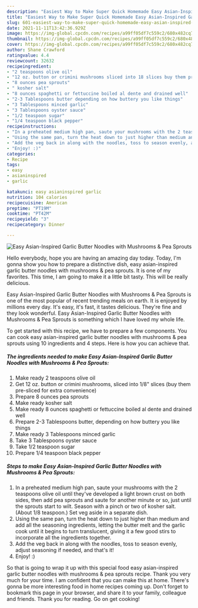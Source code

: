 ```yaml
---
description: "Easiest Way to Make Super Quick Homemade Easy Asian-Inspired Garlic Butter Noodles with Mushrooms &amp;amp; Pea Sprouts"
title: "Easiest Way to Make Super Quick Homemade Easy Asian-Inspired Garlic Butter Noodles with Mushrooms &amp;amp; Pea Sprouts"
slug: 601-easiest-way-to-make-super-quick-homemade-easy-asian-inspired-garlic-butter-noodles-with-mushrooms-and-amp-pea-sprouts
date: 2021-11-11T13:42:36.929Z
image: https://img-global.cpcdn.com/recipes/a99ff05df7c559c2/680x482cq70/easy-asian-inspired-garlic-butter-noodles-with-mushrooms-pea-sprouts-recipe-main-photo.jpg
thumbnail: https://img-global.cpcdn.com/recipes/a99ff05df7c559c2/680x482cq70/easy-asian-inspired-garlic-butter-noodles-with-mushrooms-pea-sprouts-recipe-main-photo.jpg
cover: https://img-global.cpcdn.com/recipes/a99ff05df7c559c2/680x482cq70/easy-asian-inspired-garlic-butter-noodles-with-mushrooms-pea-sprouts-recipe-main-photo.jpg
author: Shane Crawford
ratingvalue: 4.4
reviewcount: 32632
recipeingredient:
- "2 teaspoons olive oil"
- "12 oz. button or crimini mushrooms sliced into 18 slices buy them presliced for extra convenience"
- "8 ounces pea sprouts"
- " kosher salt"
- "8 ounces spaghetti or fettuccine boiled al dente and drained well"
- "2-3 Tablespoons butter depending on how buttery you like things"
- "3 Tablespoons minced garlic"
- "3 Tablespoons oyster sauce"
- "1/2 teaspoon sugar"
- "1/4 teaspoon black pepper"
recipeinstructions:
- "In a preheated medium high pan, saute your mushrooms with the 2 teaspoons olive oil until they&#39;ve developed a light brown crust on both sides, then add pea sprouts and saute for another minute or so, just until the sprouts start to wilt. Season with a pinch or two of kosher salt. (About 1/8 teaspoon.) Set veg aside in a separate dish."
- "Using the same pan, turn the heat down to just higher than medium and add all the seasoning ingredients, letting the butter melt and the garlic cook until it begins to turn translucent, giving it a few good stirs to incorporate all the ingredients together."
- "Add the veg back in along with the noodles, toss to season evenly, adjust seasoning if needed, and that&#39;s it!"
- "Enjoy! :)"
categories:
- Recipe
tags:
- easy
- asianinspired
- garlic

katakunci: easy asianinspired garlic 
nutrition: 104 calories
recipecuisine: American
preptime: "PT19M"
cooktime: "PT42M"
recipeyield: "3"
recipecategory: Dinner

---
```



![Easy Asian-Inspired Garlic Butter Noodles with Mushrooms &amp; Pea Sprouts](https://img-global.cpcdn.com/recipes/a99ff05df7c559c2/680x482cq70/easy-asian-inspired-garlic-butter-noodles-with-mushrooms-pea-sprouts-recipe-main-photo.jpg)

Hello everybody, hope you are having an amazing day today. Today, I'm gonna show you how to prepare a distinctive dish, easy asian-inspired garlic butter noodles with mushrooms &amp; pea sprouts. It is one of my favorites. This time, I am going to make it a little bit tasty. This will be really delicious.

Easy Asian-Inspired Garlic Butter Noodles with Mushrooms &amp; Pea Sprouts is one of the most popular of recent trending meals on earth. It is enjoyed by millions every day. It's easy, it's fast, it tastes delicious. They're fine and they look wonderful. Easy Asian-Inspired Garlic Butter Noodles with Mushrooms &amp; Pea Sprouts is something which I have loved my whole life.




To get started with this recipe, we have to prepare a few components. You can cook easy asian-inspired garlic butter noodles with mushrooms &amp; pea sprouts using 10 ingredients and 4 steps. Here is how you can achieve that.

<!--inarticleads1-->

##### The ingredients needed to make Easy Asian-Inspired Garlic Butter Noodles with Mushrooms &amp; Pea Sprouts:

1. Make ready 2 teaspoons olive oil
1. Get 12 oz. button or crimini mushrooms, sliced into 1/8&#34; slices (buy them pre-sliced for extra convenience)
1. Prepare 8 ounces pea sprouts
1. Make ready  kosher salt
1. Make ready 8 ounces spaghetti or fettuccine boiled al dente and drained well
1. Prepare 2-3 Tablespoons butter, depending on how buttery you like things
1. Make ready 3 Tablespoons minced garlic
1. Take 3 Tablespoons oyster sauce
1. Take 1/2 teaspoon sugar
1. Prepare 1/4 teaspoon black pepper




<!--inarticleads2-->

##### Steps to make Easy Asian-Inspired Garlic Butter Noodles with Mushrooms &amp; Pea Sprouts:

1. In a preheated medium high pan, saute your mushrooms with the 2 teaspoons olive oil until they&#39;ve developed a light brown crust on both sides, then add pea sprouts and saute for another minute or so, just until the sprouts start to wilt. Season with a pinch or two of kosher salt. (About 1/8 teaspoon.) Set veg aside in a separate dish.
1. Using the same pan, turn the heat down to just higher than medium and add all the seasoning ingredients, letting the butter melt and the garlic cook until it begins to turn translucent, giving it a few good stirs to incorporate all the ingredients together.
1. Add the veg back in along with the noodles, toss to season evenly, adjust seasoning if needed, and that&#39;s it!
1. Enjoy! :)




So that is going to wrap it up with this special food easy asian-inspired garlic butter noodles with mushrooms &amp; pea sprouts recipe. Thank you very much for your time. I am confident that you can make this at home. There's gonna be more interesting food in home recipes coming up. Don't forget to bookmark this page in your browser, and share it to your family, colleague and friends. Thank you for reading. Go on get cooking!
